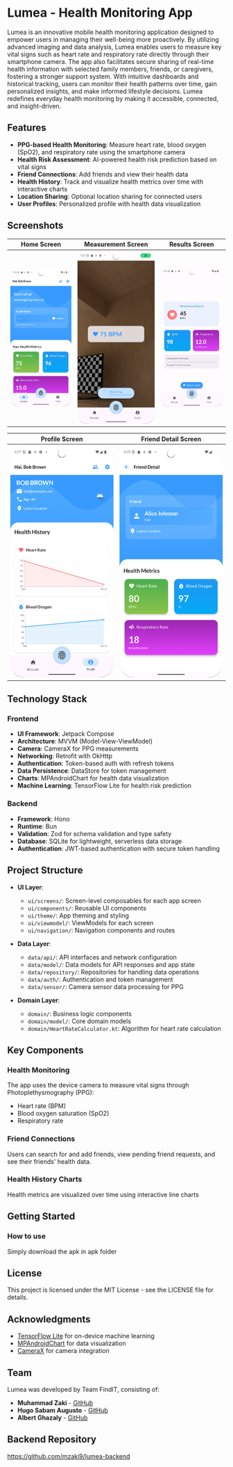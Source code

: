 # Lumea - Health Monitoring App

Lumea is an innovative mobile health monitoring application designed to empower users in managing their well-being more proactively. By utilizing advanced imaging and data analysis, Lumea enables users to measure key vital signs such as heart rate and respiratory rate directly through their smartphone camera. The app also facilitates secure sharing of real-time health information with selected family members, friends, or caregivers, fostering a stronger support system. With intuitive dashboards and historical tracking, users can monitor their health patterns over time, gain personalized insights, and make informed lifestyle decisions. Lumea redefines everyday health monitoring by making it accessible, connected, and insight-driven.

## Features

- **PPG-based Health Monitoring**: Measure heart rate, blood oxygen (SpO2), and respiratory rate using the smartphone camera
- **Health Risk Assessment**: AI-powered health risk prediction based on vital signs
- **Friend Connections**: Add friends and view their health data
- **Health History**: Track and visualize health metrics over time with interactive charts
- **Location Sharing**: Optional location sharing for connected users
- **User Profiles**: Personalized profile with health data visualization

## Screenshots

| Home Screen | Measurement Screen | Results Screen |
|-------------|-------------------|----------------|
| ![Home Screen](images/home_screen.png) | ![PPG Screen](images/ppg_screen.png) | ![PPG Results](images/ppg_result_screen.png) |

| Profile Screen | Friend Detail Screen |
|----------------|----------------------|
| ![Profile Screen](images/profile_screen.png) | ![Friend Detail Screen](images/friend_detail_screen.png) |

## Technology Stack

### Frontend
- **UI Framework**: Jetpack Compose
- **Architecture**: MVVM (Model-View-ViewModel)
- **Camera**: CameraX for PPG measurements
- **Networking**: Retrofit with OkHttp
- **Authentication**: Token-based auth with refresh tokens
- **Data Persistence**: DataStore for token management
- **Charts**: MPAndroidChart for health data visualization
- **Machine Learning**: TensorFlow Lite for health risk prediction

### Backend
- **Framework**: Hono 
- **Runtime**: Bun 
- **Validation**: Zod for schema validation and type safety
- **Database**: SQLite for lightweight, serverless data storage
- **Authentication**: JWT-based authentication with secure token handling

## Project Structure

- **UI Layer**:
  - `ui/screens/`: Screen-level composables for each app screen
  - `ui/components/`: Reusable UI components
  - `ui/theme/`: App theming and styling
  - `ui/viewmodel/`: ViewModels for each screen
  - `ui/navigation/`: Navigation components and routes

- **Data Layer**:
  - `data/api/`: API interfaces and network configuration
  - `data/model/`: Data models for API responses and app state
  - `data/repository/`: Repositories for handling data operations
  - `data/auth/`: Authentication and token management
  - `data/sensor/`: Camera sensor data processing for PPG

- **Domain Layer**:
  - `domain/`: Business logic components
  - `domain/model/`: Core domain models
  - `domain/HeartRateCalculator.kt`: Algorithm for heart rate calculation

## Key Components

### Health Monitoring

The app uses the device camera to measure vital signs through Photoplethysmography (PPG):
- Heart rate (BPM)
- Blood oxygen saturation (SpO2)
- Respiratory rate


### Friend Connections

Users can search for and add friends, view pending friend requests, and see their friends' health data.

### Health History Charts

Health metrics are visualized over time using interactive line charts


## Getting Started

### How to use
Simply download the apk in apk folder

## License

This project is licensed under the MIT License - see the LICENSE file for details.

## Acknowledgments

- [TensorFlow Lite](https://www.tensorflow.org/lite) for on-device machine learning
- [MPAndroidChart](https://github.com/PhilJay/MPAndroidChart) for data visualization
- [CameraX](https://developer.android.com/training/camerax) for camera integration

## Team

Lumea was developed by Team FindIT, consisting of:

- **Muhammad Zaki** - [GitHub](https://github.com/mzaki9)
- **Hugo Sabam Augusto** - [GitHub](https://github.com/miannetopokki)
- **Albert Ghazaly** - [GitHub](https://github.com/albertghazaly)



## Backend Repository
https://github.com/mzaki9/lumea-backend